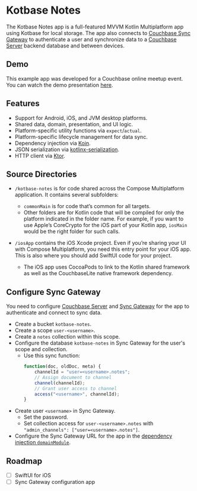# Kotbase Notes

The Kotbase Notes app is a full-featured MVVM Kotlin Multiplatform app using Kotbase for local storage. The app also
connects to [Couchbase Sync Gateway](https://www.couchbase.com/products/sync-gateway/) to authenticate a user and
synchronize data to a [Couchbase Server](https://www.couchbase.com/products/server/) backend database and between devices.

## Demo

This example app was developed for a Couchbase online meetup event. You can watch the demo presentation [here](
https://youtu.be/4DTAb04m0UU).

## Features

* Support for Android, iOS, and JVM desktop platforms.
* Shared data, domain, presentation, and UI logic.
* Platform-specific utility functions via `expect`/`actual`.
* Platform-specific lifecycle management for data sync.
* Dependency injection via [Koin](https://github.com/InsertKoinIO/koin).
* JSON serialization via [kotlinx-serialization](https://github.com/Kotlin/kotlinx.serialization).
* HTTP client via [Ktor](https://github.com/ktorio/ktor).

## Source Directories

* `/kotbase-notes` is for code shared across the Compose Multiplatform application.
  It contains several subfolders:
  - `commonMain` is for code that’s common for all targets.
  - Other folders are for Kotlin code that will be compiled for only the platform indicated in the folder name.
    For example, if you want to use Apple’s CoreCrypto for the iOS part of your Kotlin app,
    `iosMain` would be the right folder for such calls.

* `/iosApp` contains the iOS Xcode project. Even if you’re sharing your UI with Compose Multiplatform, you need this
  entry point for your iOS app. This is also where you should add SwiftUI code for your project.
  - The iOS app uses CocoaPods to link to the Kotlin shared framework as well as the CouchbaseLite native framework
    dependency.

## Configure Sync Gateway

You need to configure [Couchbase Server](
https://docs.couchbase.com/server/current/getting-started/do-a-quick-install.html) and [Sync Gateway](
https://docs.couchbase.com/sync-gateway/current/get-started-install.html) for the app to authenticate and connect to
sync data.

* Create a bucket `kotbase-notes`.
* Create a scope `user-<username>`.
* Create a `notes` collection within this scope.
* Configure the database `kotbase-notes` in Sync Gateway for the user's scope and collection.
    * Use this sync function:
      ```javascript
      function(doc, oldDoc, meta) {
          channelId = "user=<username>.notes";
          // Assign document to channel
          channel(channelId);
          // Grant user access to channel
          access("<username>", channelId);
      }
      ```
* Create user `<username>` in Sync Gateway.
    * Set the password.
    * Set collection access for `user-<username>.notes` with `"admin_channels": ["user=<username>.notes"]`.
* Configure the Sync Gateway URL for the app in the [dependency injection `domainModule`](
  https://github.com/jeffdgr8/kotbase/blob/main/examples/kotbase-notes/kotbase-notes/src/commonMain/kotlin/di/DomainModule.kt).

## Roadmap

* [ ] SwiftUI for iOS
* [ ] Sync Gateway configuration app
